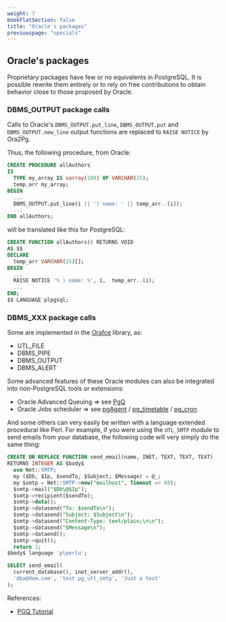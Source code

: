 ```yaml
---
weight: 7
bookFlatSection: false
title: "Oracle's packages"
previouspage: "specials"
---
```


## Oracle's packages

Proprietary packages have few or no equivalents in PostgreSQL. It is possible
rewrite them entirely or to rely on free contributions to obtain behavior close
to those proposed by Oracle.

### DBMS_OUTPUT package calls

Calls to Oracle's `DBMS_OUTPUT.put_line`, `DBMS_OUTPUT.put` and
`DBMS_OUTPUT.new_line` output functions are replaced to `RAISE NOTICE` by
Ora2Pg.

Thus, the following procedure, from Oracle:

```sql
CREATE PROCEDURE allAuthors
IS
  TYPE my_array IS varray(100) OF VARCHAR(25);
  temp_arr my_array;
BEGIN
  ...
  DBMS_OUTPUT.put_line(i || ') name: ' || temp_arr..(i));
  ...
END allAuthors;
```

will be translated like this for PostgreSQL:

```sql
CREATE FUNCTION allAuthors() RETURNS VOID
AS $$
DECLARE
  temp_arr VARCHAR(25)[];
BEGIN
  ...
  RAISE NOTICE '% ) name: %', i,  temp_arr..(i);
  ...
END;
$$ LANGUAGE plpgsql;
```

### DBMS_XXX package calls

Some are implemented in the [Orafce](https://github.com/orafce/orafce) library,
as:

* UTL_FILE
* DBMS_PIPE
* DBMS_OUTPUT
* DBMS_ALERT

Some advanced features of these Oracle modules can also be integrated into
non-PostgreSQL tools or extensions:

* Oracle Advanced Queuing => see [PgQ](https://pgq.github.io/extension/pgq/files/external-sql.html)
* Oracle Jobs scheduler => see 
    [pgAgent](https://www.pgadmin.org/docs/pgadmin4/development/pgagent.html) 
  / [pg_timetable](https://pg-timetable.readthedocs.io/en/master/) 
  / [pg_cron](https://github.com/citusdata/pg_cron)

And some others can very easily be written with a language extended procedural
like Perl. For example, if you were using the `UTL_SMTP` module to send emails
from your database, the following code will very simply do the same thing:

```sql
CREATE OR REPLACE FUNCTION send_email(name, INET, TEXT, TEXT, TEXT)
RETURNS INTEGER AS $body$
  use Net::SMTP;
  my ($Db, $Ip, $sendTo, $Subject, $Message) = @_;
  my $smtp = Net::SMTP->new("mailhost", Timeout => 60);
  $smtp->mail("$Db\@$Ip");
  $smtp->recipient($sendTo);
  $smtp->data();
  $smtp->datasend("To: $sendTo\n");
  $smtp->datasend("Subject: $Subject\n");
  $smtp->datasend("Content-Type: text/plain;\n\n");
  $smtp->datasend("$Message\n");
  $smtp->dataend();
  $smtp->quit();
  return 1;
$body$ language 'plperlu';

SELECT send_email(
  current_database(), inet_server_addr(),
  'dba@dom.com', 'test pg_utl_smtp', 'Just a test'
);
```

References:

* [PGQ Tutorial](https://wiki.postgresql.org/wiki/PGQ_Tutorial)